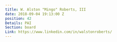 ```yaml
---
title: W. Alston "Mingo" Roberts, III
date: 2018-09-04 19:13:00 Z
position: 42
Details: PAI
Section: board
Link: https://www.linkedin.com/in/walstonroberts/
---
```


